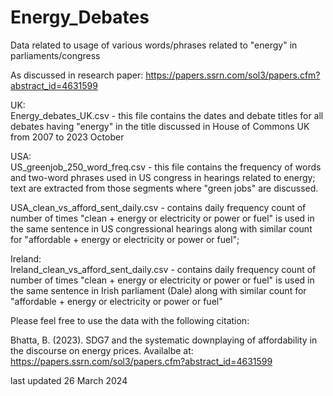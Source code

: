 # Energy_Debates
Data related to usage of various words/phrases related to "energy" in parliaments/congress

As discussed in research paper: https://papers.ssrn.com/sol3/papers.cfm?abstract_id=4631599

UK:   
Energy_debates_UK.csv - this file contains the dates and debate titles for all debates having "energy" in the title discussed in House of Commons UK from 2007 to 2023 October

USA:   
US_greenjob_250_word_freq.csv - this file contains the frequency of words and two-word phrases used in US congress in hearings related to energy; text are extracted from those segments where "green jobs" are discussed.

USA_clean_vs_afford_sent_daily.csv - contains daily frequency count of number of times "clean + energy or electricity or power or fuel" is used in the same sentence in US congressional hearings along with similar count for "affordable + energy or electricity or power or fuel"; 

Ireland:    
Ireland_clean_vs_afford_sent_daily.csv - contains daily frequency count of number of times "clean + energy or electricity or power or fuel" is used in the same sentence in Irish parliament (Dale) along with similar count for "affordable + energy or electricity or power or fuel"

  
Please feel free to use the data with the following citation: 
  
Bhatta, B. (2023). SDG7 and the systematic downplaying of affordability in the discourse on energy prices. Availalbe at:   
https://papers.ssrn.com/sol3/papers.cfm?abstract_id=4631599  


last updated 26 March 2024


